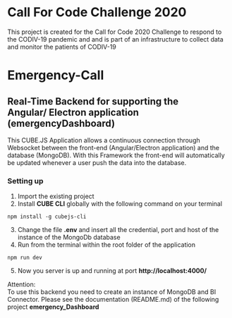 # Call For Code Challenge 2020

This project is created for the Call for Code 2020 Challenge to respond to the CODIV-19 pandemic and and is part of an infrastructure to collect data and monitor the patients of CODIV-19

# Emergency-Call
## Real-Time Backend for supporting the <br /> Angular/ Electron application (emergencyDashboard)
This CUBE.JS Application allows a continuous connection through Websocket between the front-end (Angular/Electron application) and the database (MongoDB).
With this Framework the front-end will automatically be updated whenever a user push the data into the database.

### Setting up
1. Import the existing project
2. Install **CUBE CLI** globally with the following command on your terminal
````
npm install -g cubejs-cli
````
3. Change the file **.env** and insert all the credential, port and host of the instance of the MongoDb database
4. Run from the terminal within the root folder of the application 
````
npm run dev
````
5. Now you server is up and running at port **http://localhost:4000/**

Attention: <br />
To use this backend you need to create an instance of MongoDB and BI Connector.
Please see the documentation (README.md) of the following project **emergency_Dashboard**
